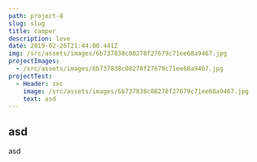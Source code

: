 ```yaml
---
path: project-8
slug: slug
title: camper
description: love
date: 2019-02-26T21:44:00.441Z
img: /src/assets/images/6b737838c08278f27679c71ee68a9467.jpg
projectImages:
  - /src/assets/images/6b737838c08278f27679c71ee68a9467.jpg
projectTest:
  - Header: zxc
    image: /src/assets/images/6b737838c08278f27679c71ee68a9467.jpg
    text: asd
---
```

## asd

asd
